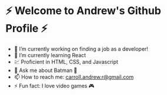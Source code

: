 # ⚡️ Welcome to Andrew's Github Profile ⚡️


- 🔭 I’m currently working on finding a job as a developer!  
- 🌱 I’m currently learning React  
- 💹 Proficient in HTML, CSS, and Javascript  
- 💬 Ask me about Batman 🦇  
- 📫 How to reach me: carroll.andrew.r@gmail.com  
- ⚡ Fun fact: I love video games 🎮  

